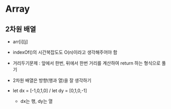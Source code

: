 # Array

## 2차원 배열

- arr[i][j]

- indexOf()의 시간복잡도도 O(n)이라고 생각해주어야 함

- 거리두기문제 : 앞에서 한번, 뒤에서 한번 거리를 계산하여 return 하는 형식으로 풀기

- 2차원 배열은 방향(행과 열)을 잘 생각하기

- let dx = [-1,0,1,0] / let dy = [0,1,0,-1] 

	- dx는 행, dy는 열
